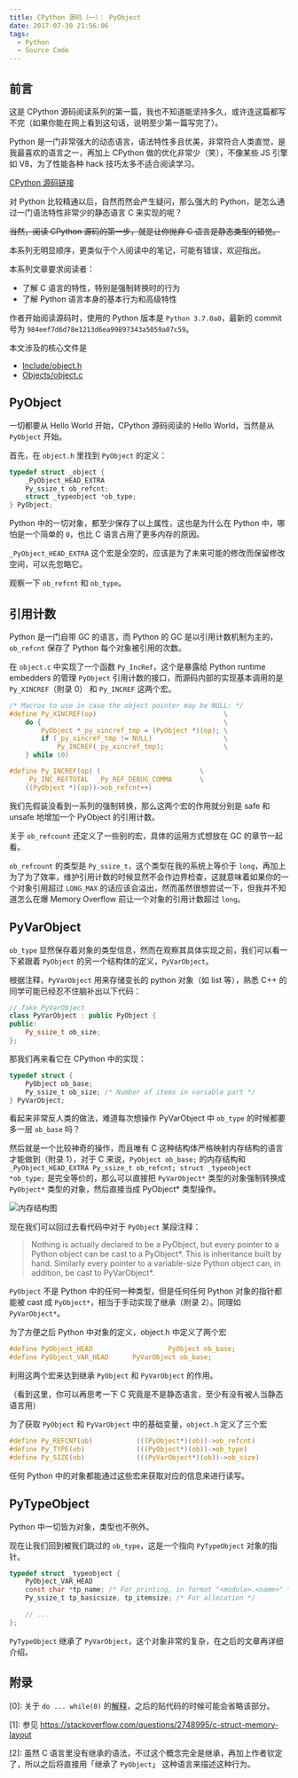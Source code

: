 ```yaml
---
title: CPython 源码（一）： PyObject
date: 2017-07-30 21:56:06
tags: 
  - Python
  - Source Code
---
```


## 前言

这是 CPython 源码阅读系列的第一篇，我也不知道能坚持多久，或许连这篇都写不完（如果你能在网上看到这句话，说明至少第一篇写完了）。

Python 是一门非常强大的动态语言，语法特性多且优美，非常符合人类直觉，是我最喜欢的语言之一，再加上 CPython 做的优化非常少（笑），不像某些 JS 引擎如 V8，为了性能各种 hack 技巧太多不适合阅读学习。

[CPython 源码链接](https://github.com/python/cpython)

对 Python 比较精通以后，自然而然会产生疑问，那么强大的 Python，是怎么通过一门语法特性非常少的静态语言 C 来实现的呢？

<del>当然，阅读 CPython 源码的第一步，就是让你抛弃 C 语言是静态类型的错觉。</del>

本系列无明显顺序，更类似于个人阅读中的笔记，可能有错误，欢迎指出。

本系列文章要求阅读者：

* 了解 C 语言的特性，特别是强制转换时的行为
* 了解 Python 语言本身的基本行为和高级特性

<!-- more -->

作者开始阅读源码时，使用的 Python 版本是 `Python 3.7.0a0`，最新的 commit 号为 `984eef7d6d78e1213d6ea99897343a5059a07c59`。

本文涉及的核心文件是

* [Include/object.h](https://github.com/python/cpython/blob/master/Include/object.h)
* [Objects/object.c](https://github.com/python/cpython/blob/master/Objects/object.c)

## PyObject

一切都要从 Hello World 开始，CPython 源码阅读的 Hello World，当然是从 `PyObject` 开始。

首先，在 `object.h` 里找到 `PyObject` 的定义：

```c
typedef struct _object {
    _PyObject_HEAD_EXTRA
    Py_ssize_t ob_refcnt;
    struct _typeobject *ob_type;
} PyObject;
```

Python 中的一切对象，都至少保存了以上属性，这也是为什么在 Python 中，哪怕是一个简单的 `0`，也比 C 语言占用了更多内存的原因。

`_PyObject_HEAD_EXTRA` 这个宏是全空的，应该是为了未来可能的修改而保留修改空间，可以先忽略它。

观察一下 `ob_refcnt` 和 `ob_type`。

## 引用计数

Python 是一门自带 GC 的语言，而 Python 的 GC 是以引用计数机制为主的，`ob_refcnt` 保存了 Python 每个对象被引用的次数。

在 `object.c` 中实现了一个函数 `Py_IncRef`，这个是暴露给 Python runtime embedders 的管理 `PyObject` 引用计数的接口，而源码内部的实现基本调用的是 `Py_XINCREF`（附录 0） 和 `Py_INCREF` 这两个宏。

```c
/* Macros to use in case the object pointer may be NULL: */
#define Py_XINCREF(op)                                \
    do {                                              \
        PyObject *_py_xincref_tmp = (PyObject *)(op); \
        if (_py_xincref_tmp != NULL)                  \
            Py_INCREF(_py_xincref_tmp);               \
    } while (0)

#define Py_INCREF(op) (                         \
    _Py_INC_REFTOTAL  _Py_REF_DEBUG_COMMA       \
    ((PyObject *)(op))->ob_refcnt++)
```

我们先假装没看到一系列的强制转换，那么这两个宏的作用就分别是 safe 和 unsafe 地增加一个 PyObject 的引用计数。

关于 `ob_refcount` 还定义了一些别的宏，具体的运用方式想放在 GC 的章节一起看。

`ob_refcount` 的类型是 `Py_ssize_t`，这个类型在我的系统上等价于 `long`，再加上为了为了效率，维护引用计数的时候显然不会作边界检查，这就意味着如果你的一个对象引用超过 `LONG_MAX` 的话应该会溢出，然而虽然很想尝试一下，但我并不知道怎么在爆 Memory Overflow 前让一个对象的引用计数超过 `long`。

## PyVarObject

`ob_type` 显然保存着对象的类型信息，然而在观察其具体实现之前，我们可以看一下紧跟着 `PyObject` 的另一个结构体的定义，`PyVarObject`。

根据注释，`PyVarObject` 用来存储变长的 python 对象（如 list 等），熟悉 C++ 的同学可能已经忍不住脑补出以下代码：

```cpp
// fake PyVarObject
class PyVarObject : public PyObject {
public:
    Py_ssize_t ob_size;
};
```

那我们再来看它在 CPython 中的实现：

```c
typedef struct {
    PyObject ob_base;
    Py_ssize_t ob_size; /* Number of items in variable part */
} PyVarObject;
```

看起来非常反人类的做法，难道每次想操作 PyVarObject 中 `ob_type` 的时候都要多一层 `ob_base` 吗？

然后就是一个比较神奇的操作，而且唯有 C 这种结构体严格映射内存结构的语言才能做到（附录 1），对于 C 来说，`PyObject ob_base;` 的内存结构和 `_PyObject_HEAD_EXTRA Py_ssize_t ob_refcnt; struct _typeobject *ob_type;` 是完全等价的，那么可以直接把 `PyVarObject*` 类型的对象强制转换成 `PyObject*` 类型的对象，然后直接当成 PyObject* 类型操作。

![内存结构图](https://user-images.githubusercontent.com/9161438/115694370-6120ed80-a393-11eb-9650-1349672b1dc5.png)

现在我们可以回过去看代码中对于 `PyObject` 某段注释：

> Nothing is actually declared to be a PyObject, but every pointer to
> a Python object can be cast to a PyObject*.  This is inheritance built
> by hand.  Similarly every pointer to a variable-size Python object can,
> in addition, be cast to PyVarObject*.

`PyObject` 不是 Python 中的任何一种类型，但是任何任何 Python 对象的指针都能被 cast 成 `PyObject*`，相当于手动实现了继承（附录 2）。同理如 `PyVarObject*`。

为了方便之后 Python 中对象的定义，object.h 中定义了两个宏

```c
#define PyObject_HEAD                   PyObject ob_base;
#define PyObject_VAR_HEAD      PyVarObject ob_base;
```

利用这两个宏来达到继承 `PyObject` 和 `PyVarObject` 的作用。

（看到这里，你可以再思考一下 C 究竟是不是静态语言，至少有没有被人当静态语言用）

为了获取 `PyObject` 和 `PyVarObject` 中的基础变量，`object.h` 定义了三个宏

```c
#define Py_REFCNT(ob)           (((PyObject*)(ob))->ob_refcnt)
#define Py_TYPE(ob)             (((PyObject*)(ob))->ob_type)
#define Py_SIZE(ob)             (((PyVarObject*)(ob))->ob_size)
```

任何 Python 中的对象都能通过这些宏来获取对应的信息来进行读写。

## PyTypeObject

Python 中一切皆为对象，类型也不例外。

现在让我们回到被我们跳过的 `ob_type`，这是一个指向 `PyTypeObject` 对象的指针。

```c
typedef struct _typeobject {
    PyObject_VAR_HEAD
    const char *tp_name; /* For printing, in format "<module>.<name>" */
    Py_ssize_t tp_basicsize, tp_itemsize; /* For allocation */
    
    // ...
};
```

`PyTypeObject` 继承了 `PyVarObject`，这个对象非常的复杂，在之后的文章再详细介绍。

## 附录

[0]: 关于 `do ... while(0)` 的[解释](http://www.bruceblinn.com/linuxinfo/DoWhile.html)，之后的贴代码的时候可能会省略该部分。

[1]: 参见 https://stackoverflow.com/questions/2748995/c-struct-memory-layout

[2]: 虽然 C 语言里没有继承的语法，不过这个概念完全是继承，再加上作者钦定了，所以之后将直接用「继承了 `PyObject`」 这种语言来描述这种行为。
